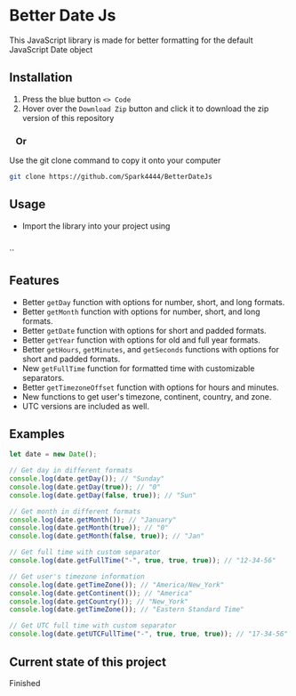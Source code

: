 # Better Date Js
This JavaScript library is made for better formatting for the default JavaScript Date object

## Installation

1. Press the blue button `<> Code`
2. Hover over the `Download Zip` button and click it to download the zip version of this repository

### &nbsp;&nbsp;&nbsp;Or

Use the git clone command to copy it onto your computer
```bash
git clone https://github.com/Spark4444/BetterDateJs
```

## Usage
* Import the library into your project using 
<br>
 `<script src="path to the file you downloaded"></script>`

## Features
* Better `getDay` function with options for number, short, and long formats.
* Better `getMonth` function with options for number, short, and long formats.
* Better `getDate` function with options for short and padded formats.
* Better `getYear` function with options for old and full year formats.
* Better `getHours`, `getMinutes`, and `getSeconds` functions with options for short and padded formats.
* New `getFullTime` function for formatted time with customizable separators.
* Better `getTimezoneOffset` function with options for hours and minutes.
* New functions to get user's timezone, continent, country, and zone.
* UTC versions are included as well.

## Examples
```javascript
let date = new Date();

// Get day in different formats
console.log(date.getDay()); // "Sunday"
console.log(date.getDay(true)); // "0"
console.log(date.getDay(false, true)); // "Sun"

// Get month in different formats
console.log(date.getMonth()); // "January"
console.log(date.getMonth(true)); // "0"
console.log(date.getMonth(false, true)); // "Jan"

// Get full time with custom separator
console.log(date.getFullTime("-", true, true, true)); // "12-34-56"

// Get user's timezone information
console.log(date.getTimeZone()); // "America/New_York"
console.log(date.getContinent()); // "America"
console.log(date.getCountry()); // "New_York"
console.log(date.getTimeZone()); // "Eastern Standard Time"

// Get UTC full time with custom separator
console.log(date.getUTCFullTime("-", true, true, true)); // "17-34-56"
```

## Current state of this project
Finished
